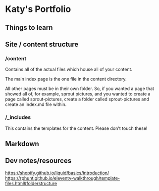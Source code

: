 # Katy's Portfolio

## Things to learn

## Site / content structure

### /content

Contains all of the actual files which house all of your content. 

The main index page is the one file in the content directory. 

All other pages must be in their own folder. So, if you wanted a page that showed all of, for example, sprout pictures, and you wanted to create a page called sprout-pictures, create a folder called sprout-pictures and create an index.md file within. 

### /_includes

This contains the templates for the content. 
Please don't touch these!

## Markdown


## Dev notes/resources
https://shopify.github.io/liquid/basics/introduction/
https://rphunt.github.io/eleventy-walkthrough/template-files.html#folderstructure